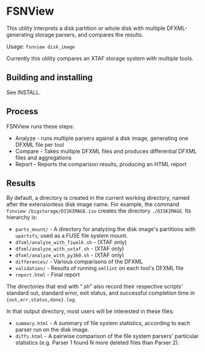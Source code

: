 # FSNView

This utility interprets a disk partition or whole disk with multiple DFXML-generating storage parsers, and compares the results.

Usage: `fsnview disk_image`

Currently this utility compares an XTAF storage system with multiple tools.


## Building and installing

See INSTALL.


## Process

FSNView runs these steps:

* Analyze - runs multiple parsers against a disk image, generating one DFXML file per tool
* Compare - Takes multiple DFXML files and produces differential DFXML files and aggregations
* Report - Reports the comparison results, producing an HTML report


## Results

By default, a directory is created in the current working directory, named after the extensionless disk image name.  For example, the command `fsnview /bigstorage/DISKIMAGE.iso` creates the directory `./DISKIMAGE`.  Its hierarchy is:

* `parts_mount/` - A directory for analyzing the disk image's partitions with `upartsfs`; used as a FUSE file system mount.
* `dfxml/analyze_with_fiwalk.sh` - (XTAF only)
* `dfxml/analyze_with_uxtaf.sh` - (XTAF only)
* `dfxml/analyze_with_py360.sh` - (XTAF only)
* `differences/` - Various comparisons of the DFXML
* `validation/` - Results of running `xmllint` on each tool's DFXML file
* `report.html` - Final report

The directories that end with ".sh" also record their respective scripts' standard out, standard error, exit status, and successful completion time in `{out,err,status,done}.log`.

In that output directory, most users will be interested in these files:

* `summary.html` - A summary of file system statistics, according to each parser run on the disk image.
* `diffs.html` - A pairwise comparison of the file system parsers' particular statistics (e.g. Parser 1 found N more deleted files than Parser 2).
